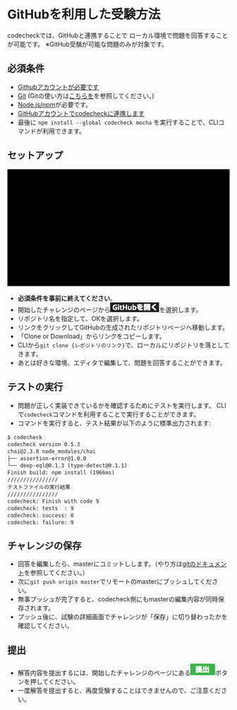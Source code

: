 # GitHubを利用した受験方法
codecheckでは、GitHubと連携することで
ローカル環境で問題を回答することが可能です。
※GitHub受験が可能な問題のみが対象です。

## 必須条件
- <a href="https://github.com/join" target="_blank">Githubアカウントが必要です</a>
- <a href="https://git-scm.com/" target="_blank">Git</a> (Gitの使い方は[こちらを](https://git-scm.com/book/ja/v2)を参照してください。)  
- <a href="https://nodejs.org/en/download/" target="_blank">Node.js/npm</a>が必要です。
- <a href="https://app.code-check.io/settings/social" target="_blank">GitHubアカウントでcodecheckに連携します</a>  
- 最後に `npm install --global codecheck mocha` を実行することで、CLIコマンドが利用できます。

## セットアップ

![Githubでローカルにチャレンジをセットアップする方法](images/start_challenge_github.gif)

- **必須条件を事前に終えてください**。
- 開始したチャレンジのページから![GitHubで解くボタン](images/open_github.png)を選択します。
- リポジトリ名を指定して、OKを選択します。
- リンクをクリックしてGitHubの生成されたリポジトリページへ移動します。
- 「Clone or Download」からリンクをコピーします。
- CLIから`git clone {レポジトリのリンク}`で、ローカルにリポジトリを落としてきます。  
- あとは好きな環境、エディタで編集して、問題を回答することができます。

## テストの実行
- 問題が正しく実装できているかを確認するためにテストを実行します。
CLIで`codecheck`コマンドを利用することで実行することができます。
- コマンドを実行すると、テスト結果が以下のように標準出力されます:  
```
$ codecheck
codecheck version 0.5.3
chai@2.3.0 node_modules/chai
├── assertion-error@1.0.0
└── deep-eql@0.1.3 (type-detect@0.1.1)
Finish build: npm install (1966ms)
////////////////
テストファイルの実行結果
////////////////
codecheck: Finish with code 9
codecheck: tests  : 9
codecheck: success: 0
codecheck: failure: 9
```

## チャレンジの保存
- 回答を編集したら、masterにコミットしします。（やり方は[gitのドキュメント](https://git-scm.com/book/ja/v2/Git-%E3%81%AE%E5%9F%BA%E6%9C%AC-%E5%A4%89%E6%9B%B4%E5%86%85%E5%AE%B9%E3%81%AE%E3%83%AA%E3%83%9D%E3%82%B8%E3%83%88%E3%83%AA%E3%81%B8%E3%81%AE%E8%A8%98%E9%8C%B2)を参照してください。）
- 次に`git push origin master`でリモートのmasterにプッシュしてください。
- 無事プッシュが完了すると、codecheck側にもmasterの編集内容が同時保存されます。
- プッシュ後に、試験の詳細画面でチャレンジが「保存」に切り替わったかを確認してください。

## 提出
- 解答内容を提出するには、開始したチャレンジのページにある![提出](images/submit.png)ボタンを押してください。
- 一度解答を提出すると、再度受験することはできませんので、ご注意ください。
